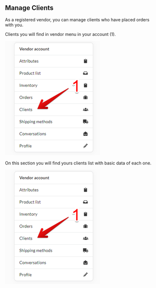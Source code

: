 ## Manage Clients

As a registered vendor, you can manage clients who have placed orders with you.

Clients you will find in vendor menu in your account (1).

![Customers in vendor menu](manage_clients.png)

On this section you will find yours clients list with basic data of each one.

![Customers in vendor menu](manage_clients.png)

